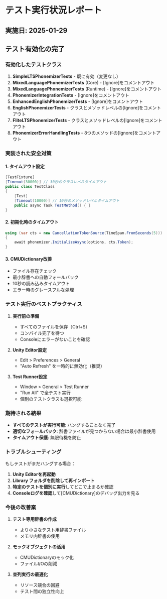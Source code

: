 # テスト実行状況レポート

## 実施日: 2025-01-29

## テスト有効化の完了

### 有効化したテストクラス
1. **SimpleLTSPhonemizerTests** - 既に有効（変更なし）
2. **MixedLanguagePhonemizerTests** (Core) - [Ignore]をコメントアウト
3. **MixedLanguagePhonemizerTests** (Runtime) - [Ignore]をコメントアウト
4. **PhonemizerIntegrationTests** - [Ignore]をコメントアウト
5. **EnhancedEnglishPhonemizerTests** - [Ignore]をコメントアウト
6. **EnglishPhonemizerTests** - クラスとメソッドレベルの[Ignore]をコメントアウト
7. **FliteLTSPhonemizerTests** - クラスとメソッドレベルの[Ignore]をコメントアウト
8. **PhonemizerErrorHandlingTests** - 8つのメソッドの[Ignore]をコメントアウト

### 実装された安全対策

#### 1. タイムアウト設定
```csharp
[TestFixture]
[Timeout(30000)] // 30秒のクラスレベルタイムアウト
public class TestClass
{
    [Test]
    [Timeout(10000)] // 10秒のメソッドレベルタイムアウト
    public async Task TestMethod() { }
}
```

#### 2. 初期化時のタイムアウト
```csharp
using (var cts = new CancellationTokenSource(TimeSpan.FromSeconds(5)))
{
    await phonemizer.InitializeAsync(options, cts.Token);
}
```

#### 3. CMUDictionary改善
- ファイル存在チェック
- 最小辞書への自動フォールバック
- 10秒の読み込みタイムアウト
- エラー時のグレースフルな処理

### テスト実行のベストプラクティス

1. **実行前の準備**
   - すべてのファイルを保存（Ctrl+S）
   - コンパイル完了を待つ
   - Consoleにエラーがないことを確認

2. **Unity Editor設定**
   - Edit > Preferences > General
   - "Auto Refresh" を一時的に無効化（推奨）

3. **Test Runner設定**
   - Window > General > Test Runner
   - "Run All" で全テスト実行
   - 個別のテストクラスも選択可能

### 期待される結果

- **すべてのテストが実行可能**: ハングすることなく完了
- **適切なフォールバック**: 辞書ファイルが見つからない場合は最小辞書使用
- **タイムアウト保護**: 無限待機を防止

### トラブルシューティング

もしテストがまだハングする場合：

1. **Unity Editorを再起動**
2. **Library フォルダを削除して再インポート**
3. **特定のテストを個別に実行**してどこで止まるか確認
4. **Consoleログを確認**して[CMUDictionary]のデバッグ出力を見る

### 今後の改善案

1. **テスト専用辞書の作成**
   - より小さなテスト用辞書ファイル
   - メモリ内辞書の使用

2. **モックオブジェクトの活用**
   - CMUDictionaryのモック化
   - ファイルI/Oの削減

3. **並列実行の最適化**
   - リソース競合の回避
   - テスト間の独立性向上